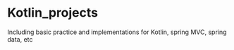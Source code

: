 # Kotlin_projects
Including basic practice and implementations for Kotlin, spring MVC, spring data, etc
